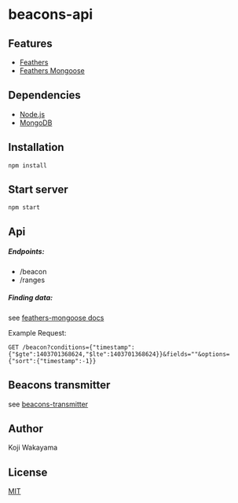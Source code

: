 # beacons-api

## Features
* [Feathers](http://feathersjs.com/)
* [Feathers Mongoose](https://github.com/feathersjs/feathers-mongoose)

## Dependencies
* [Node.js](http://nodejs.org/)
* [MongoDB](http://docs.mongodb.org/manual/installation/)

## Installation
```
npm install
```

## Start server
```
npm start
```

## Api
##### Endpoints:

* /beacon
* /ranges

##### Finding data:

see [feathers-mongoose docs](https://github.com/feathersjs/feathers-mongoose/blob/master/docs/API.md#finding-documents)

Example Request:

```
GET /beacon?conditions={"timestamp":{"$gte":1403701368624,"$lte":1403701368624}}&fields=""&options={"sort":{"timestamp":-1}}
```

## Beacons transmitter
see [beacons-transmitter](https://github.com/kojiwakayama/beacons-transmitter)

## Author
Koji Wakayama

## License
[MIT](http://opensource.org/licenses/MIT)